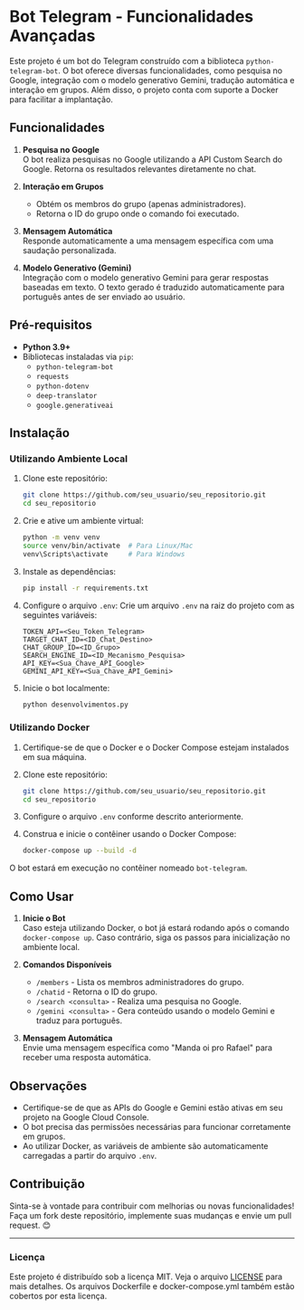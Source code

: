 # Bot Telegram - Funcionalidades Avançadas

Este projeto é um bot do Telegram construído com a biblioteca `python-telegram-bot`. O bot oferece diversas funcionalidades, como pesquisa no Google, integração com o modelo generativo Gemini, tradução automática e interação em grupos. Além disso, o projeto conta com suporte a Docker para facilitar a implantação.

## Funcionalidades

1. **Pesquisa no Google**\
   O bot realiza pesquisas no Google utilizando a API Custom Search do Google. Retorna os resultados relevantes diretamente no chat.

2. **Interação em Grupos**

   - Obtém os membros do grupo (apenas administradores).
   - Retorna o ID do grupo onde o comando foi executado.

3. **Mensagem Automática**\
   Responde automaticamente a uma mensagem específica com uma saudação personalizada.

4. **Modelo Generativo (Gemini)**\
   Integração com o modelo generativo Gemini para gerar respostas baseadas em texto. O texto gerado é traduzido automaticamente para português antes de ser enviado ao usuário.

## Pré-requisitos

- **Python 3.9+**
- Bibliotecas instaladas via `pip`:
  - `python-telegram-bot`
  - `requests`
  - `python-dotenv`
  - `deep-translator`
  - `google.generativeai`

## Instalação

### Utilizando Ambiente Local

1. Clone este repositório:

   ```bash
   git clone https://github.com/seu_usuario/seu_repositorio.git
   cd seu_repositorio
   ```

2. Crie e ative um ambiente virtual:

   ```bash
   python -m venv venv
   source venv/bin/activate  # Para Linux/Mac
   venv\Scripts\activate     # Para Windows
   ```

3. Instale as dependências:

   ```bash
   pip install -r requirements.txt
   ```

4. Configure o arquivo `.env`:
   Crie um arquivo `.env` na raiz do projeto com as seguintes variáveis:

   ```
   TOKEN_API=<Seu_Token_Telegram>
   TARGET_CHAT_ID=<ID_Chat_Destino>
   CHAT_GROUP_ID=<ID_Grupo>
   SEARCH_ENGINE_ID=<ID_Mecanismo_Pesquisa>
   API_KEY=<Sua_Chave_API_Google>
   GEMINI_API_KEY=<Sua_Chave_API_Gemini>
   ```

5. Inicie o bot localmente:

   ```bash
   python desenvolvimentos.py
   ```

### Utilizando Docker

1. Certifique-se de que o Docker e o Docker Compose estejam instalados em sua máquina.

2. Clone este repositório:

   ```bash
   git clone https://github.com/seu_usuario/seu_repositorio.git
   cd seu_repositorio
   ```

3. Configure o arquivo `.env` conforme descrito anteriormente.

4. Construa e inicie o contêiner usando o Docker Compose:

   ```bash
   docker-compose up --build -d
   ```

O bot estará em execução no contêiner nomeado `bot-telegram`.

## Como Usar

1. **Inicie o Bot**\
   Caso esteja utilizando Docker, o bot já estará rodando após o comando `docker-compose up`. Caso contrário, siga os passos para inicialização no ambiente local.

2. **Comandos Disponíveis**

   - `/members` - Lista os membros administradores do grupo.
   - `/chatid` - Retorna o ID do grupo.
   - `/search <consulta>` - Realiza uma pesquisa no Google.
   - `/gemini <consulta>` - Gera conteúdo usando o modelo Gemini e traduz para português.

3. **Mensagem Automática**\
   Envie uma mensagem específica como "Manda oi pro Rafael" para receber uma resposta automática.

## Observações

- Certifique-se de que as APIs do Google e Gemini estão ativas em seu projeto na Google Cloud Console.
- O bot precisa das permissões necessárias para funcionar corretamente em grupos.
- Ao utilizar Docker, as variáveis de ambiente são automaticamente carregadas a partir do arquivo `.env`.

## Contribuição

Sinta-se à vontade para contribuir com melhorias ou novas funcionalidades! Faça um fork deste repositório, implemente suas mudanças e envie um pull request. 😊

---

### Licença

Este projeto é distribuído sob a licença MIT. Veja o arquivo [LICENSE](LICENSE) para mais detalhes. Os arquivos Dockerfile e docker-compose.yml também estão cobertos por esta licença.

